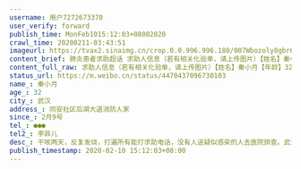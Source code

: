 ```yaml
---
username: 用户7272673370
user_verify: forward
publish_time: MonFeb1015:12:03+08002020
crawl_time: 20200211-03:43:51
imageurl: https://tvax2.sinaimg.cn/crop.0.0.996.996.180/007Wbozoly8gbr64i9mk3j30ro0rowg5.jpg?KID=imgbed,tva&Expires=1581373841&ssig=OHvl61PaFR,http://n.sinaimg.cn/photo/5213b46e/20181127/timeline_card_small_super_default.png
content_brief: 肺炎患者求助超话 求助人信息（若有相关化验单，请上传图片）【姓名】秦小月【年龄】32【所在城市】武汉【所在小区、社区】同安社区后湖大道消防人家【患病时间】2月9号【联系方式】●●●【其他紧急联系人】李菲儿【病情描述】干咳两天，反复发烧，打遍所有能打求助电话，没有人送疑 ...全文
content_full_raw: 求助人信息（若有相关化验单，请上传图片）【姓名】秦小月【年龄】32【所在城市】武汉【所在小区、社区】同安社区后湖大道消防人家【患病时间】2月9号【联系方式】●●●【其他紧急联系人】李菲儿【病情描述】干咳两天，反复发烧，打遍所有能打求助电话，没有人送疑似感染的人去医院排查。武汉封锁了交通，我们没车，社区也没车安排。我们该如何去医院看病排查是否感染？求助安排车辆去定点医院排查
status_url: https://m.weibo.cn/status/4470437096730103
name_: 秦小月
age_: 32
city_: 武汉
address_: 同安社区后湖大道消防人家
since_: 2月9号
tel_: ●●●
tel2_: 李菲儿
desc_: 干咳两天，反复发烧，打遍所有能打求助电话，没有人送疑似感染的人去医院排查。武汉封锁了交通，我们没车，社区也没车安排。我们该如何去医院看病排查是否感染？求助安排车辆去定点医院排查
publish_timestamp: 2020-02-10 15:12:03+08:00
---
```

